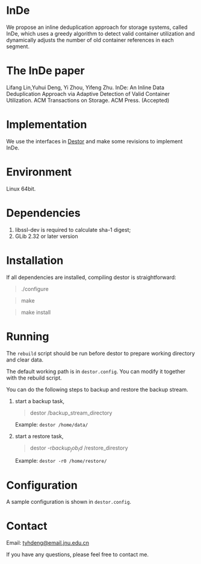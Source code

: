 # InDe

We propose an inline deduplication approach for storage systems, called InDe, which uses a greedy algorithm to detect valid container utilization and dynamically adjusts the number of old container references in each segment.

# The InDe paper
Lifang Lin,Yuhui Deng, Yi Zhou, Yifeng Zhu. InDe: An Inline Data Deduplication Approach via Adaptive Detection of Valid Container Utilization. ACM Transactions on Storage. ACM Press. (Accepted)


# Implementation

We use the interfaces in [Destor](https://github.com/fomy/destor) and make some revisions to implement InDe. 


# Environment

Linux 64bit.

# Dependencies

1. libssl-dev is required to calculate sha-1 digest;
2. GLib 2.32 or later version

# Installation

If all dependencies are installed, compiling destor is straightforward:

> ./configure

> make

> make install

# Running

The `rebuild` script should be run before destor to prepare working directory and clear data.

The default working path is in `destor.config`. You can modify it together with the rebuild script. 

You can do the following steps to backup and restore the backup stream.

1. start a backup task,

   > destor /backup_stream_directory

   Example: `destor /home/data/`

2. start a restore task,

   > destor -r$backup_job_id$ /restore_direstory

   Example: `destor -r0 /home/restore/ `

# Configuration

A sample configuration is shown in `destor.config`.

# Contact

Email: tyhdeng@email.jnu.edu.cn

If you have any questions, please feel free to contact me.
